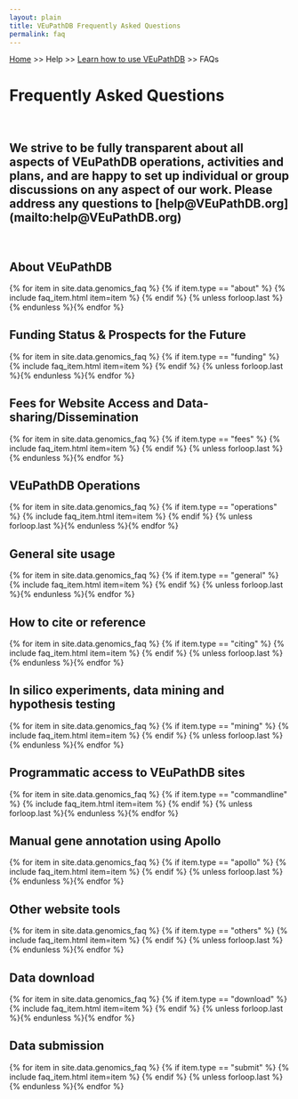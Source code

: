 ```yaml
---
layout: plain
title: VEuPathDB Frequently Asked Questions
permalink: faq
---
```

<style>
div.static-content details {
  margin-bottom: 1em;
  padding-top: 110px;
  margin-top: -110px;
}
div.static-content summary {
    font-size: 130%;
    margin: 0.25em 1.5em 1em;
    color: #069;
    cursor: pointer;
}
div.static-content li {
    margin: 1em 2em;
    font-size: 110%;
}
div.static-content p {
    margin: 1em 3.25em;
    font-size: 110%;
}
div.static-content img {
  margin-top: .5em; 
  margin-left: 6em;
  width: 30em;
}

</style>

<p><a href="/">Home</a> >> Help >> <a href="/a/app/static-content/landing.html">Learn how to use VEuPathDB</a> >> FAQs</p>

<h1 id="FAQ">Frequently Asked Questions</h1>
<br>
<div class="static-content"> 

<h2 id="transparency">We strive to be fully transparent about all aspects of VEuPathDB operations, activities and plans, and are happy to set up individual or group discussions on any aspect of our work.  Please address any questions to [help@VEuPathDB.org](mailto:help@VEuPathDB.org)</h2>
<br>
<div class="static-content"> 

<div id="about">
    <h2>About VEuPathDB</h2> 
    {% for item in site.data.genomics_faq %}
    {% if item.type == "about" %}
      {% include faq_item.html item=item %}
    {% endif %}
    {% unless forloop.last %}{% endunless %}{% endfor %}
</div>

<div id="funding">
    <h2>Funding Status & Prospects for the Future</h2> 
    {% for item in site.data.genomics_faq %}
    {% if item.type == "funding" %}
      {% include faq_item.html item=item %}
    {% endif %}
    {% unless forloop.last %}{% endunless %}{% endfor %}
</div>

<div id="fees">
    <h2>Fees for Website Access and Data-sharing/Dissemination</h2> 
    {% for item in site.data.genomics_faq %}
    {% if item.type == "fees" %}
      {% include faq_item.html item=item %}
    {% endif %}
    {% unless forloop.last %}{% endunless %}{% endfor %}
</div>

<div id="operations">
    <h2>VEuPathDB Operations</h2> 
    {% for item in site.data.genomics_faq %}
    {% if item.type == "operations" %}
      {% include faq_item.html item=item %}
    {% endif %}
    {% unless forloop.last %}{% endunless %}{% endfor %}
</div>

<div id="general">
    <h2>General site usage</h2> 
    {% for item in site.data.genomics_faq %}
    {% if item.type == "general" %}
      {% include faq_item.html item=item %}
    {% endif %}
    {% unless forloop.last %}{% endunless %}{% endfor %}
</div>


<div id="citing">
    <h2>How to cite or reference</h2>
    {% for item in site.data.genomics_faq %}
    {% if item.type == "citing" %}
      {% include faq_item.html item=item %}
    {% endif %}
    {% unless forloop.last %}{% endunless %}{% endfor %}
</div>


<div id="mining">
    <h2>In silico experiments, data mining and hypothesis testing</h2>
    {% for item in site.data.genomics_faq %}
    {% if item.type == "mining" %}
      {% include faq_item.html item=item %}
    {% endif %}
    {% unless forloop.last %}{% endunless %}{% endfor %}
</div>


<div id="commandline">
    <h2>Programmatic access to VEuPathDB sites</h2>
    {% for item in site.data.genomics_faq %}
    {% if item.type == "commandline" %}
      {% include faq_item.html item=item %}
    {% endif %}
    {% unless forloop.last %}{% endunless %}{% endfor %}
</div>


<div id="apollo">
    <h2>Manual gene annotation using Apollo</h2>
    {% for item in site.data.genomics_faq %}
    {% if item.type == "apollo" %}
      {% include faq_item.html item=item %}
    {% endif %}
    {% unless forloop.last %}{% endunless %}{% endfor %}
</div>


<div id="others">
    <h2>Other website tools</h2>
    {% for item in site.data.genomics_faq %}
    {% if item.type == "others" %}
      {% include faq_item.html item=item %}
    {% endif %}
    {% unless forloop.last %}{% endunless %}{% endfor %}
</div>


<div id="download">
    <h2>Data download</h2>
    {% for item in site.data.genomics_faq %}
    {% if item.type == "download" %}
      {% include faq_item.html item=item %}
    {% endif %}
    {% unless forloop.last %}{% endunless %}{% endfor %}
</div>


<div id="submit">
    <h2>Data submission</h2>
    {% for item in site.data.genomics_faq %}
    {% if item.type == "submit" %}
      {% include faq_item.html item=item %}
    {% endif %}
    {% unless forloop.last %}{% endunless %}{% endfor %}
</div>



</div>

<script>
function getHashFromUrl(url){
    console.log("My url: ", url);
    var a = document.createElement("a");
    a.href = url;
    return a.hash.replace(/^#/, "");
}
function openEntry(myanchor) {
  console.log("My Anchor: ", myanchor);
  document.getElementById(myanchor).open = true;
}
document.onload = openEntry(getHashFromUrl(window.location.href));
</script>

